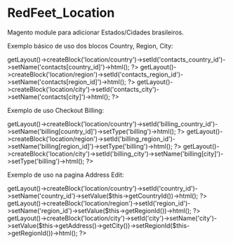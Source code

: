 RedFeet_Location
================

Magento module para adicionar Estados/Cidades brasileiros.

Exemplo básico de uso dos blocos Country, Region, City:
<?= $this->getLayout()->createBlock('location/country')->setId('contacts_country_id')->setName('contacts[country_id]')->html(); ?>
<?= $this->getLayout()->createBlock('location/region')->setId('contacts_region_id')->setName('contacts[region_id]')->html(); ?>
<?= $this->getLayout()->createBlock('location/city')->setId('contacts_city')->setName('contacts[city]')->html(); ?>


Exemplo de uso Checkout Billing:
<?= $this->getLayout()->createBlock('location/country')->setId('billing_country_id')->setName('billing[country_id]')->setType('billing')->html(); ?>
<?= $this->getLayout()->createBlock('location/region')->setId('billing_region_id')->setName('billing[region_id]')->setType('billing')->html(); ?>
<?= $this->getLayout()->createBlock('location/city')->setId('billing_city')->setName('billing[city]')->setType('billing')->html(); ?>

Exemplo de uso na pagina Address Edit:
<?= $this->getLayout()->createBlock('location/country')->setId('country_id')->setName('country_id')->setValue($this->getCountryId())->html(); ?>
<?= $this->getLayout()->createBlock('location/region')->setId('region_id')->setName('region_id')->setValue($this->getRegionId())->html(); ?>
<?= $this->getLayout()->createBlock('location/city')->setId('city')->setName('city')->setValue($this->getAddress()->getCity())->setRegionId($this->getRegionId())->html(); ?>